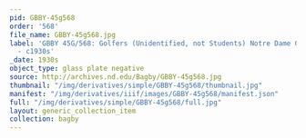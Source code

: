 ```yaml
---
pid: GBBY-45g568
order: '568'
file_name: GBBY-45g568.jpg
label: 'GBBY 45G/568: Golfers (Unidentified, not Students) Notre Dame Golf Course
  - c1930s'
_date: 1930s
object_type: glass plate negative
source: http://archives.nd.edu/Bagby/GBBY-45g568.jpg
thumbnail: "/img/derivatives/simple/GBBY-45g568/thumbnail.jpg"
manifest: "/img/derivatives/iiif/images/GBBY-45g568/manifest.json"
full: "/img/derivatives/simple/GBBY-45g568/full.jpg"
layout: generic_collection_item
collection: bagby
---
```

